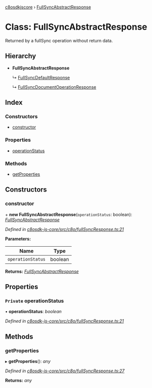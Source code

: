[c8osdkjscore](../README.md) › [FullSyncAbstractResponse](fullsyncabstractresponse.md)

# Class: FullSyncAbstractResponse

Returned by a fullSync operation without return data.

## Hierarchy

* **FullSyncAbstractResponse**

  ↳ [FullSyncDefaultResponse](fullsyncdefaultresponse.md)

  ↳ [FullSyncDocumentOperationResponse](fullsyncdocumentoperationresponse.md)

## Index

### Constructors

* [constructor](fullsyncabstractresponse.md#constructor)

### Properties

* [operationStatus](fullsyncabstractresponse.md#private-operationstatus)

### Methods

* [getProperties](fullsyncabstractresponse.md#getproperties)

## Constructors

###  constructor

\+ **new FullSyncAbstractResponse**(`operationStatus`: boolean): *[FullSyncAbstractResponse](fullsyncabstractresponse.md)*

*Defined in [c8osdk-js-core/src/c8o/fullSyncResponse.ts:21](https://github.com/convertigo/c8osdk-angular/blob/e9a73ab/src/c8o/fullSyncResponse.ts#L21)*

**Parameters:**

Name | Type |
------ | ------ |
`operationStatus` | boolean |

**Returns:** *[FullSyncAbstractResponse](fullsyncabstractresponse.md)*

## Properties

### `Private` operationStatus

• **operationStatus**: *boolean*

*Defined in [c8osdk-js-core/src/c8o/fullSyncResponse.ts:21](https://github.com/convertigo/c8osdk-angular/blob/e9a73ab/src/c8o/fullSyncResponse.ts#L21)*

## Methods

###  getProperties

▸ **getProperties**(): *any*

*Defined in [c8osdk-js-core/src/c8o/fullSyncResponse.ts:27](https://github.com/convertigo/c8osdk-angular/blob/e9a73ab/src/c8o/fullSyncResponse.ts#L27)*

**Returns:** *any*
